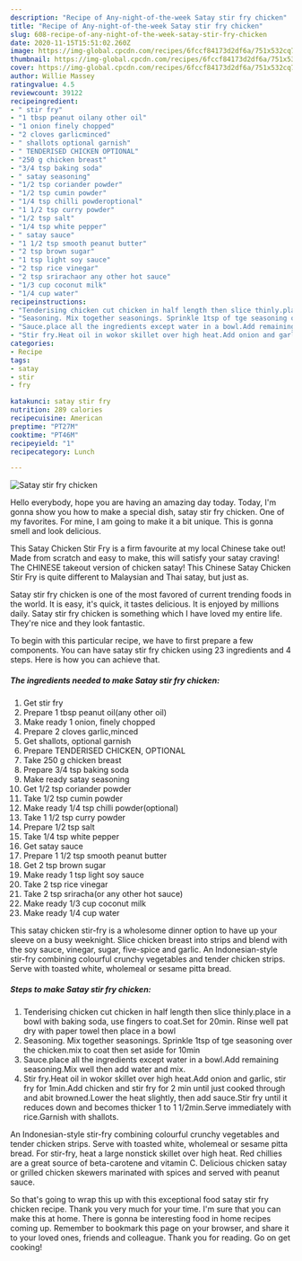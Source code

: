 ```yaml
---
description: "Recipe of Any-night-of-the-week Satay stir fry chicken"
title: "Recipe of Any-night-of-the-week Satay stir fry chicken"
slug: 608-recipe-of-any-night-of-the-week-satay-stir-fry-chicken
date: 2020-11-15T15:51:02.260Z
image: https://img-global.cpcdn.com/recipes/6fccf84173d2df6a/751x532cq70/satay-stir-fry-chicken-recipe-main-photo.jpg
thumbnail: https://img-global.cpcdn.com/recipes/6fccf84173d2df6a/751x532cq70/satay-stir-fry-chicken-recipe-main-photo.jpg
cover: https://img-global.cpcdn.com/recipes/6fccf84173d2df6a/751x532cq70/satay-stir-fry-chicken-recipe-main-photo.jpg
author: Willie Massey
ratingvalue: 4.5
reviewcount: 39122
recipeingredient:
- " stir fry"
- "1 tbsp peanut oilany other oil"
- "1 onion finely chopped"
- "2 cloves garlicminced"
- " shallots optional garnish"
- " TENDERISED CHICKEN OPTIONAL"
- "250 g chicken breast"
- "3/4 tsp baking soda"
- " satay seasoning"
- "1/2 tsp coriander powder"
- "1/2 tsp cumin powder"
- "1/4 tsp chilli powderoptional"
- "1 1/2 tsp curry powder"
- "1/2 tsp salt"
- "1/4 tsp white pepper"
- " satay sauce"
- "1 1/2 tsp smooth peanut butter"
- "2 tsp brown sugar"
- "1 tsp light soy sauce"
- "2 tsp rice vinegar"
- "2 tsp srirachaor any other hot sauce"
- "1/3 cup coconut milk"
- "1/4 cup water"
recipeinstructions:
- "Tenderising chicken cut chicken in half length then slice thinly.place in a bowl with baking soda, use fingers to coat.Set for 20min. Rinse well pat dry with paper towel then place in a bowl"
- "Seasoning. Mix together seasonings. Sprinkle 1tsp of tge seasoning over the chicken.mix to coat then set aside for 10min"
- "Sauce.place all the ingredients except water in a bowl.Add remaining seasoning.Mix well then add water and mix."
- "Stir fry.Heat oil in wokor skillet over high heat.Add onion and garlic, stir fry for 1min.Add chicken and stir fry for 2 min until just cooked through and abit browned.Lower the heat slightly, then add sauce.Stir fry until it reduces down and becomes thicker 1 to 1 1/2min.Serve immediately with rice.Garnish with shallots."
categories:
- Recipe
tags:
- satay
- stir
- fry

katakunci: satay stir fry 
nutrition: 289 calories
recipecuisine: American
preptime: "PT27M"
cooktime: "PT46M"
recipeyield: "1"
recipecategory: Lunch

---
```



![Satay stir fry chicken](https://img-global.cpcdn.com/recipes/6fccf84173d2df6a/751x532cq70/satay-stir-fry-chicken-recipe-main-photo.jpg)

Hello everybody, hope you are having an amazing day today. Today, I'm gonna show you how to make a special dish, satay stir fry chicken. One of my favorites. For mine, I am going to make it a bit unique. This is gonna smell and look delicious.

This Satay Chicken Stir Fry is a firm favourite at my local Chinese take out! Made from scratch and easy to make, this will satisfy your satay craving! The CHINESE takeout version of chicken satay! This Chinese Satay Chicken Stir Fry is quite different to Malaysian and Thai satay, but just as.

Satay stir fry chicken is one of the most favored of current trending foods in the world. It is easy, it's quick, it tastes delicious. It is enjoyed by millions daily. Satay stir fry chicken is something which I have loved my entire life. They're nice and they look fantastic.


To begin with this particular recipe, we have to first prepare a few components. You can have satay stir fry chicken using 23 ingredients and 4 steps. Here is how you can achieve that.

<!--inarticleads1-->

##### The ingredients needed to make Satay stir fry chicken:

1. Get  stir fry
1. Prepare 1 tbsp peanut oil(any other oil)
1. Make ready 1 onion, finely chopped
1. Prepare 2 cloves garlic,minced
1. Get  shallots, optional garnish
1. Prepare  TENDERISED CHICKEN, OPTIONAL
1. Take 250 g chicken breast
1. Prepare 3/4 tsp baking soda
1. Make ready  satay seasoning
1. Get 1/2 tsp coriander powder
1. Take 1/2 tsp cumin powder
1. Make ready 1/4 tsp chilli powder(optional)
1. Take 1 1/2 tsp curry powder
1. Prepare 1/2 tsp salt
1. Take 1/4 tsp white pepper
1. Get  satay sauce
1. Prepare 1 1/2 tsp smooth peanut butter
1. Get 2 tsp brown sugar
1. Make ready 1 tsp light soy sauce
1. Take 2 tsp rice vinegar
1. Take 2 tsp sriracha(or any other hot sauce)
1. Make ready 1/3 cup coconut milk
1. Make ready 1/4 cup water


This satay chicken stir-fry is a wholesome dinner option to have up your sleeve on a busy weeknight. Slice chicken breast into strips and blend with the soy sauce, vinegar, sugar, five-spice and garlic. An Indonesian-style stir-fry combining colourful crunchy vegetables and tender chicken strips. Serve with toasted white, wholemeal or sesame pitta bread. 

<!--inarticleads2-->

##### Steps to make Satay stir fry chicken:

1. Tenderising chicken cut chicken in half length then slice thinly.place in a bowl with baking soda, use fingers to coat.Set for 20min. Rinse well pat dry with paper towel then place in a bowl
1. Seasoning. Mix together seasonings. Sprinkle 1tsp of tge seasoning over the chicken.mix to coat then set aside for 10min
1. Sauce.place all the ingredients except water in a bowl.Add remaining seasoning.Mix well then add water and mix.
1. Stir fry.Heat oil in wokor skillet over high heat.Add onion and garlic, stir fry for 1min.Add chicken and stir fry for 2 min until just cooked through and abit browned.Lower the heat slightly, then add sauce.Stir fry until it reduces down and becomes thicker 1 to 1 1/2min.Serve immediately with rice.Garnish with shallots.


An Indonesian-style stir-fry combining colourful crunchy vegetables and tender chicken strips. Serve with toasted white, wholemeal or sesame pitta bread. For stir-fry, heat a large nonstick skillet over high heat. Red chillies are a great source of beta-carotene and vitamin C. Delicious chicken satay or grilled chicken skewers marinated with spices and served with peanut sauce. 

So that's going to wrap this up with this exceptional food satay stir fry chicken recipe. Thank you very much for your time. I'm sure that you can make this at home. There is gonna be interesting food in home recipes coming up. Remember to bookmark this page on your browser, and share it to your loved ones, friends and colleague. Thank you for reading. Go on get cooking!
